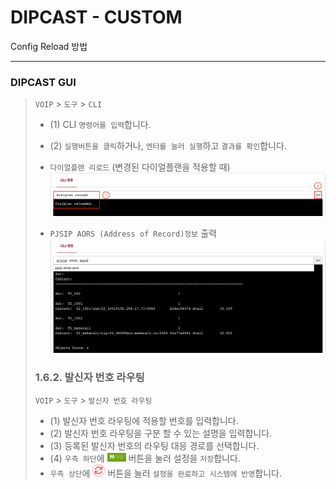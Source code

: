 # DIPCAST - CUSTOM

Config Reload 방법
***

### DIPCAST GUI

> ```VOIP``` > ```도구``` > ```CLI```
>
> * (1) CLI ```명령어를 입력```합니다.
> * (2) ```실행버튼을 클릭```하거나, ```엔터를 눌러 실행```하고 ```결과를 확인```합니다.
> * ```다이얼플랜 리로드``` (변경된 다이얼플랜을 적용할 때)
> ![CLI](resources/images/1.6.cli.png)
>
> * ```PJSIP AORS (Address of Record)정보``` 출력
> ![CLI](resources/images/1.6.cli.2.png)
>
> ### 1.6.2. 발신자 번호 라우팅
>
> ```VOIP``` > ```도구``` > ```발신자 번호 라우팅```
>
> * (1) 발신자 번호 라우팅에 적용할 번호를 입력합니다.
> * (2) 발신자 번호 라우팅을 구분 할 수 있는 설명을 입력합니다.  
> * (3) 등록된 발신자 번호의 라우팅 대응 경로를 선택합니다.
> * (4) ```우측 하단```에 ![저장](resources/images/save.png) 버튼을 눌러 설정을 ```저장```합니다.
> * ```우측 상단```에 ![리로드](resources/images/reload.png) 버튼을 눌러 ```설정을 완료하고 시스템에 반영```합니다.

